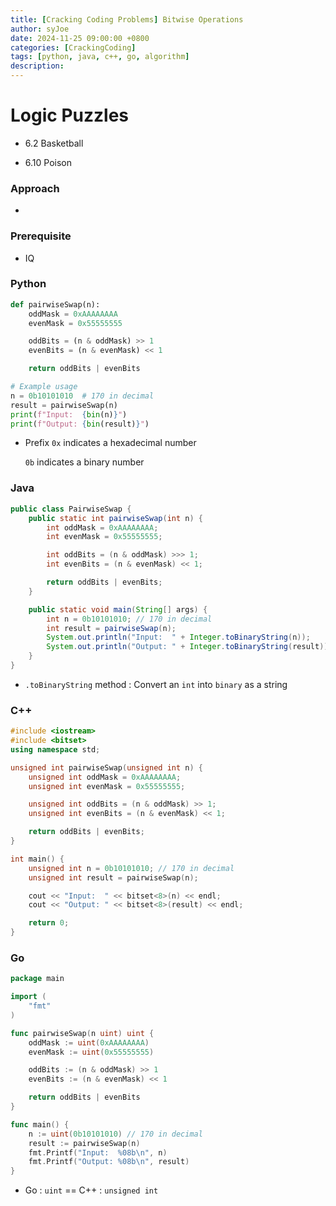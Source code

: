 ```yaml
---
title: [Cracking Coding Problems] Bitwise Operations
author: syJoe
date: 2024-11-25 09:00:00 +0800
categories: [CrackingCoding]
tags: [python, java, c++, go, algorithm]
description: 
---
```


# Logic Puzzles

- 6.2 Basketball

- 6.10 Poison

### Approach

- 

### Prerequisite

- IQ

### Python

```python
def pairwiseSwap(n):
    oddMask = 0xAAAAAAAA
    evenMask = 0x55555555

    oddBits = (n & oddMask) >> 1
    evenBits = (n & evenMask) << 1

    return oddBits | evenBits

# Example usage
n = 0b10101010  # 170 in decimal
result = pairwiseSwap(n)
print(f"Input:  {bin(n)}")
print(f"Output: {bin(result)}")
```

- Prefix `0x` indicates a hexadecimal number

    `0b` indicates a binary number

### Java

```java
public class PairwiseSwap {
    public static int pairwiseSwap(int n) {
        int oddMask = 0xAAAAAAAA;
        int evenMask = 0x55555555;

        int oddBits = (n & oddMask) >>> 1;
        int evenBits = (n & evenMask) << 1;

        return oddBits | evenBits;
    }

    public static void main(String[] args) {
        int n = 0b10101010; // 170 in decimal
        int result = pairwiseSwap(n);
        System.out.println("Input:  " + Integer.toBinaryString(n));
        System.out.println("Output: " + Integer.toBinaryString(result));
    }
}
```

- `.toBinaryString` method : Convert an `int` into `binary` as a string

### C++

```c++
#include <iostream>
#include <bitset>
using namespace std;

unsigned int pairwiseSwap(unsigned int n) {
    unsigned int oddMask = 0xAAAAAAAA;
    unsigned int evenMask = 0x55555555;

    unsigned int oddBits = (n & oddMask) >> 1;
    unsigned int evenBits = (n & evenMask) << 1;

    return oddBits | evenBits;
}

int main() {
    unsigned int n = 0b10101010; // 170 in decimal
    unsigned int result = pairwiseSwap(n);

    cout << "Input:  " << bitset<8>(n) << endl;
    cout << "Output: " << bitset<8>(result) << endl;

    return 0;
}
```

### Go

```go
package main

import (
	"fmt"
)

func pairwiseSwap(n uint) uint {
	oddMask := uint(0xAAAAAAAA)
	evenMask := uint(0x55555555)

	oddBits := (n & oddMask) >> 1
	evenBits := (n & evenMask) << 1

	return oddBits | evenBits
}

func main() {
	n := uint(0b10101010) // 170 in decimal
	result := pairwiseSwap(n)
	fmt.Printf("Input:  %08b\n", n)
	fmt.Printf("Output: %08b\n", result)
}
```

- Go : `uint` == C++ : `unsigned int`
